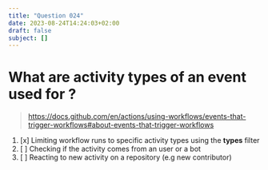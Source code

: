 ```yaml
---
title: "Question 024"
date: 2023-08-24T14:24:03+02:00
draft: false
subject: []
---
```


# What are activity types of an event used for ?
> https://docs.github.com/en/actions/using-workflows/events-that-trigger-workflows#about-events-that-trigger-workflows
1. [x] Limiting workflow runs to specific activity types using the **types** filter
1. [ ] Checking if the activity comes from an user or a bot
1. [ ] Reacting to new activity on a repository (e.g new contributor)
